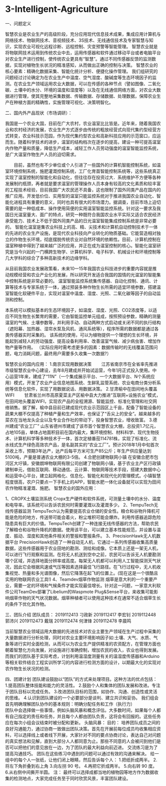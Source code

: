 # 3-Intelligent-Agriculture
一、问题定义

智慧农业是农业生产的高级阶段，充分应用现代信息技术成果，集成应用计算机与网络技术、物联网技术、音视频技术、3S技术、无线通信技术及专家智慧与知识，实现农业可视化远程诊断、远程控制、灾变预警等智能管理。
  智慧农业就是将物联网技术运用到传统农业中去，运用传感器和软件通过移动平台或者电脑平台对农业生产进行控制，使传统农业更具有“智慧”。通过不同传感器反馈的监测数据，实现对植物生长状况的精准感知，从而做出正确的控制与决策。
  智慧农业的核心要素：精确化数据采集、智能化统计分析、便捷化操作管理。
  我们组研究的问题经过讨论确定为在农业生产中温度、空气湿度、酸碱度等生态环境因子的监测。在农业生产领域运用农业大数据，可以在传感的各种节点（譬如图像、二氧化碳、土壤中的水分、环境的温度和湿度等）以及在无线通信网络方面，对农业大数据进行管理，使其完整地采集数据、传输数据、存储数据、处理数据，保障农业生产在种植方面的精确性，实施管理可视化、决策明智化。

二、国内外产品现状（市场调研）：

  我国是一个农业大国，目前在广大农村，农业温室比比皆是。近年来，随着我国农业和农村经济的发展，农业生产方式逐步由传统的粗放经营式向现代集约型经营方式转变，农业科技示范园，作为现代集约型农业和高新科技应用的示范窗口，应运而生。随着科学技术的进步，温室的结构档次在逐步的提高，建设一种可提高温室内作物产量和质量，降低生产成本，减轻工作人员劳动强度的温室智能监控系统，是广大温室作物生产人员的迫切需求。
  
  
　　目前，虽然也有不少单位或个人引进了一些国外的计算机智能控制系统，如温室环境控制系统，施肥灌溉控制系统，工厂化育苗智能控制系统等，这些系统真正实现了温室控制的智能化和自动化，但往往存在投资过大．系统维护不方便等各种发展制约瓶颈，再者就是要求温室的管理操作人员本身有较高的文化素质和较丰富的工程技术经验，目前我国广大农民还不具备，这也限制了国外同类产品在国内的推广应用。开发低价位、实用型的温室只能监控系统对于推进我国农业自动化、智能化进程具有重要的意义，同时也具有很大的市场潜力。据调查，目前市场上迫切需要的是一种低成本、操作使用简便的实用温室智能监控系统。针对这一要求及我国日光温室量大、面广的特点，研究一种既符合我国农业水平实际又适合农民经济承受能力、技术上不低于国外同类产品的日光温室智能集成控制系统是非常必要的。
智能化温室是集农业科技上的高、精、尖技术和计算机自动控制技术于一体的先进的农业生产设施，是现代农业科技向产业转化的物质基础。它能营造相对独立的作物生长环境，彻底摆脱传统农业对自然环境的依赖性。目前，计算机控制在温室种植中得到了越来越广泛的应用，并正在成为温室控制的核心。智能化温室研究是当今兴起的一门横跨生物学、计算机科学、电子科学、机械设计和环境控制等几大学科的综合了多种高新技术的边缘学科。

  从目前我国农业发展政策看，未来10一15年我国农业科技进步的重要内容就是推动规模经营和农业产业化的发展，所以研究开发适合我国的国情的光温室的智能集中控制系统是非常必要的。
温室智能监控系统集传感器、自动化控制、通讯、计算等技术与专家系统于一体，通过预装多种作物生长所需的适宜环境参数，搭建温室智能化软硬件平台，实现对温室中温度、湿度、光照、二氧化碳等因子的自动监测和控制。

  本系统可以模拟基本的生态环境因子，如温度、湿度、光照、CO2浓度等，以适应不同生物生长繁育的需要，它由智能监控单元组成，按照预设参数，精确的测量温室的气候、土壤参数等，并利用手动、自动两种方式启动或关闭不同的执行结构（遮阳幕、加热器、湿帘水泵及风机、通风系统等），程序所需的数据都是通过各类传感器实时采集的。
该系统的使用，可以为植物提供一个理想的生长环境，并能起到减轻人的劳动强度、提高设备利用率、改善温室气候、减少病虫害、增加作物产量等作用。
（实际应用时需考虑更多的因素：数据传输时的无线覆盖范围问题，电力消耗问题，最终用户需要多久收集一次数据?）

智慧农业的国内应用：
1.南京实现用数据决策
　　江苏省南京市在全省率先推进市级智慧农业中心建设，去年8月建成并开始试运营，今年1月正式投入使用。中心运营1年来，建成了“11N”（一个集成展示平台、一个大数据平台、N个系统应用）模式，开发了农业产业信息地图系统、生鲜乳监管系统、农业电商分类分析系统等信息化软件，实现了用数据说话、用数据决策。
2.甘肃榆中在田间地头覆盖WIFI
　　甘肃省兰州市高原夏菜主产区榆中县大力推进“互联网+设施农业”模式，在田间地头覆盖WIFI，实现农产品的全程溯源、智能监控、标准化管理和社交网络销售。据了解，榆中县目前已建成现代农业示范园区上千亩，配备了智能设备的蔬果大棚不仅提高了种植产量和生产效率，也保证了“舌尖上的安全”。越来越多的菜农在当地龙头企业以及专业合作社的带动下，投身智慧农业，增收致富。
3.德州建成“农业工厂”
山东省德州市建成了该市首个智慧农业大棚，总投资1.7亿元，占地105亩，单体占地面积目前在国内最大，集环境控制、材料科学、现代生物技术、计算机科学等多种技术于一体，首次定植番茄114781株，实现了标准化、流水线式生产绿色高效农产品，是名副其实的“农业工厂”。预计2018年1月中旬首次采收上市，预期3年达产，达产后每平方米可生产85公斤；年生产供应量达到5100吨，产量是普通农业大棚的3-5倍。
4.合肥创建物联网小镇
在安徽合肥市包河区大圩镇，安徽朗坤物联网有限公司创建了物联网小镇，基于农业主产区行政镇建制单元，借助互联网、移动通信、云计算、物联网等技术手段，搭建大数据中心和运营中心平台，建立起网格化、信息化、智能化和现代化的管理模式。小镇智慧程度很高，农户只要点一下手机上的APP，智能水肥一体化设备就可以实现为田间农作物精准灌溉、施肥。
智慧农业的国外应用：

1、CROPX土壤监测系统
Cropx生产硬件和软件系统，可测量土壤中的水分、温度和电导率。该系统可以告诉农民何时需要灌溉以及灌溉多少。
2、TempuTech无线传感器监测
TempuTech认为需要提高农业仓储的安全性。粮仓和谷物升降机可能是危险的地方，传送带可能会着火，粉尘堆积可能会爆炸。利用传感器追踪危险隐患具有巨大的价值。TempuTech创建了一种连接无线传感器的方法，帮助农民了解粮仓和谷物升降机的数据。使用该平台，可以建立基本性能规范，并设置与温度、振动、湿度和其他条件相关的警报和警报条件。
3、PrecisionHawk无人机数据平台
PrecisionHawk创造了一种自动无人机，它通过一系列传感器收集高质量数据，这些传感器用于农业田地的勘测、测绘和成像。它本质上还是一架无人机，可以进行飞行观察和监测。在将无人机送到空中之前，农民可以告诉无人机要勘测哪个区域，并选择地面分辨率或高度。每架无人机都可以利用人工智能探测天气状况，因此它会根据风速或气压等因素选择最佳飞行路径。在飞行过程中，无人机收集视觉、热量和多光谱图像，然后它降落在起飞的位置上。(现在这是一个很酷且实用的物联网农业工具!)
4、Teamdev烟草作物监测
烟草是意大利的一个重要产业，需要一定的环境和气候条件才能实现最佳增长。针对这一问题，一家意大利软件公司TeamDev部署了Libelium的Waspmote Plug&Sense平台，来收集可能影响烟草作物的天气状况数据。烟草种植者可以使用这种技术在通常不适合烟草生长的条件下优化其作物。

三、团队介绍
团队成员：
2019112413 刁政新
2019112417 李宏钊
2019112448 郭沛兴
2019112473 戴瑞
2019112474 何津锋
2019112478 李晨鸣

当前智慧农业领域运用大数据的先进技术对农业主要生产领域在生产过程中采集的大量数据进行分析处理，同时对农业主要环境影响因子如:土壤、大气、水质、气象等进行实时全面检测，从而可以为农业生产提供精准的农资配方，在管理方面也朝着智慧化方向发展，对设施进行准确控制，增加农民的收入，农业也得到发展。
而我们的团队基于实际考虑，计划利用温湿度测量有关的温湿度传感器和Arduino等相关软件结合工程实训所学习的内容进行检测方面的设计，以期最大化的实现对农作物生长状况的检测。

四、团建计划
团队建设鼓励以“团队”的方式来处理项目。这种方法的优点包括： 
1.提高团队整体技能和能力的灵活性。 
2.鼓励个人和集体的团队发展和改进。专注于团队目标以完成任务。 
3.改进团队目标的范围，如协作、沟通、创造性或灵活的思维。 
4.认识到团队建设的一个必要部分是谈判、建立共识和妥协。 
我们组会首先明确理解团队协作的基本规则：明确分配任务和工作（执行力）  
团队中会选择做一些事情，例如头脑风暴和概念评估。大多数时间，如果每个人都有自己指定的责任和任务，并且每个人都由团队负责，这将会有回报的。这些任务应在每次小组会议结束时被分配和更新。
头脑风暴：
目的： 培养团队成员之间的良好沟通能力，通过协商一致做出团队决策。首先在开展前每位成员均收集相应资料，可以选择线上或者线下开展，大家针对不同的要点协商讨论，表达自己对问题的真实想法和见解，直到大部分人人都同意为止。那些不同意的人会被问到他们是否可以把他们的意见放在一边，为了团队的最大利益向前迈进。
交流练习是为了提高沟通技巧。
团队在这些练习中遇到的问题可以通过有效的沟通来解决。 
给一组中的每个人一张纸，让他们闭上眼睛，然后告诉每个人： 
1.把纸折成两半。 
2.将左下角折叠到右上角 
3.向左拐 90 号。 
4.再把它折成两半。 
5.向右转 90 度。 
6.从右侧中间撕开半圆。 
注：
最终可以选择成都当地的植物园等地方作为数据收集的检测地点，大家完成任务至于同时欣赏风景，丰富团队建设。
